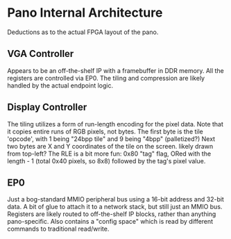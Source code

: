# Pano Internal Architecture
Deductions as to the actual FPGA layout of the pano.

## VGA Controller
Appears to be an off-the-shelf IP with a framebuffer in DDR memory.
All the registers are controlled via EP0.
The tiling and compression are likely handled by the actual endpoint logic.

## Display Controller
The tiling utilizes a form of run-length encoding for the pixel data.
Note that it copies entire runs of RGB pixels, not bytes.
The first byte is the tile 'opcode', with 1 being "24bpp tile" and 9 being "4bpp" (palletized?)
Next two bytes are X and Y coordinates of the tile on the screen. likely drawn from top-left?
The RLE is a bit more fun: 0x80 "tag" flag, ORed with the length - 1 (total 0x40 pixels, so 8x8)
followed by the tag's pixel value.

## EP0
Just a bog-standard MMIO peripheral bus using a 16-bit address and 32-bit data.
A bit of glue to attach it to a network stack, but still just an MMIO bus.
Registers are likely routed to off-the-shelf IP blocks, rather than anything pano-specific.
Also contains a "config space" which is read by different commands to traditional read/write.

